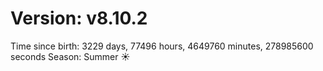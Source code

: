 # Version: v8.10.2
Time since birth: 3229 days, 77496 hours, 4649760 minutes, 278985600 seconds
Season: Summer ☀️
